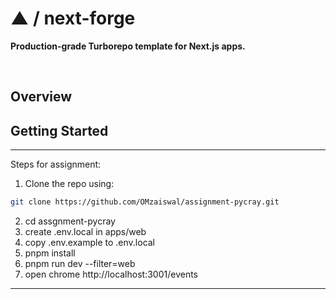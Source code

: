 # ▲ / next-forge

**Production-grade Turborepo template for Next.js apps.**

<div>
  <img src="https://img.shields.io/npm/dy/next-forge" alt="" />
  <img src="https://img.shields.io/npm/v/next-forge" alt="" />
  <img src="https://img.shields.io/github/license/vercel/next-forge" alt="" />
</div>

## Overview


## Getting Started


************************************************************
Steps for assignment:

1. Clone the repo using:

```sh
git clone https://github.com/OMzaiswal/assignment-pycray.git
```
2. cd assgnment-pycray
3. create .env.local in apps/web
4. copy .env.example to .env.local
5. pnpm install
6. pnpm run dev --filter=web
7. open chrome http://localhost:3001/events

***************************************************************











